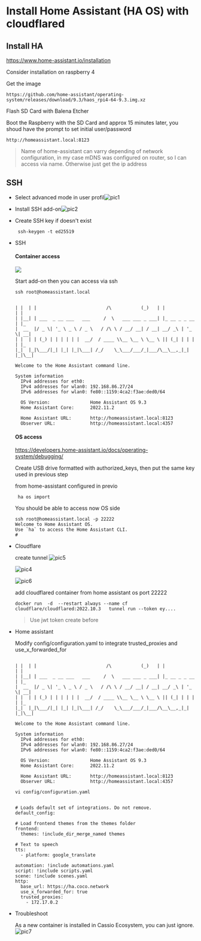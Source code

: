 # Install Home Assistant (HA OS) with cloudflared 

## Install HA

https://www.home-assistant.io/installation

Consider installation on raspberry 4

Get the image 

```
https://github.com/home-assistant/operating-system/releases/download/9.3/haos_rpi4-64-9.3.img.xz
```

Flash SD Card with Balena Etcher 

Boot the Raspberry with the SD Card and approx 15 minutes later, you shoud have the prompt to set initial user/password

```
http://homeassistant.local:8123
```

> Name of home-assistant can varry depending of network configuration, in my case mDNS was configured on router, so I can access via name. Otherwise just get the ip address

## SSH

- Select advanced mode in user profil![pic1](media/pic1.png)

- Install SSH add-on![pic2](media/pic2.png)

- Create SSH key if doesn't exist
  ```
   ssh-keygen -t ed25519
  ```

- SSH

  #### Container access

  ![](media/pic3.png)

  Start add-on then you can access via ssh

  ```
  ssh root@homeassistant.local
  ```

  ```t
  
  | |  | |                          /\           (_)   | |            | |
  | |__| | ___  _ __ ___   ___     /  \   ___ ___ _ ___| |_ __ _ _ __ | |_
  |  __  |/ _ \| '_ \ _ \ / _ \   / /\ \ / __/ __| / __| __/ _\ | '_ \| __|
  | |  | | (_) | | | | | |  __/  / ____ \\__ \__ \ \__ \ || (_| | | | | |_
  |_|  |_|\___/|_| |_| |_|\___| /_/    \_\___/___/_|___/\__\__,_|_| |_|\__|
  
  Welcome to the Home Assistant command line.
  
  System information
    IPv4 addresses for eth0:
    IPv4 addresses for wlan0: 192.168.86.27/24
    IPv6 addresses for wlan0: fe80::1159:4ca2:f3ae:ded0/64
  
    OS Version:               Home Assistant OS 9.3
    Home Assistant Core:      2022.11.2
  
    Home Assistant URL:       http://homeassistant.local:8123
    Observer URL:             http://homeassistant.local:4357
  ```

  

  

  #### OS access

  https://developers.home-assistant.io/docs/operating-system/debugging/

  Create USB drive formatted with authorized_keys, then put the same key used in previous step

  

  from home-assistant configured in previo

  ```
   ha os import
  ```


  You should be able to access now OS side

  ```
  ssh root@homeassistant.local -p 22222
  Welcome to Home Assistant OS.
  Use `ha` to access the Home Assistant CLI.
  #
  
  ```


- Cloudflare
  
  create tunnel
  ![pic5](media/pic5.png)
  
  ![pic4](media/pic4.png)
  
  ![pic6](media/pic6.png)

  add cloudflared container from home assistant os port 22222
  
  ```
  docker run  -d  --restart always --name cf  cloudflare/cloudflared:2022.10.3   tunnel run --token ey....
  ```
  
  > Use jwt token create before

- Home assistant

  Modify config/configuration.yaml to integrate trusted_proxies and use_x_forwarded_for

  ```
  
  | |  | |                          /\           (_)   | |            | |
  | |__| | ___  _ __ ___   ___     /  \   ___ ___ _ ___| |_ __ _ _ __ | |_
  |  __  |/ _ \| '_ \ _ \ / _ \   / /\ \ / __/ __| / __| __/ _\ | '_ \| __|
  | |  | | (_) | | | | | |  __/  / ____ \\__ \__ \ \__ \ || (_| | | | | |_
  |_|  |_|\___/|_| |_| |_|\___| /_/    \_\___/___/_|___/\__\__,_|_| |_|\__|
  
  Welcome to the Home Assistant command line.
  
  System information
    IPv4 addresses for eth0:
    IPv4 addresses for wlan0: 192.168.86.27/24
    IPv6 addresses for wlan0: fe80::1159:4ca2:f3ae:ded0/64
  
    OS Version:               Home Assistant OS 9.3
    Home Assistant Core:      2022.11.2
  
    Home Assistant URL:       http://homeassistant.local:8123
    Observer URL:             http://homeassistant.local:4357
  ```

  ```
  vi config/configuration.yaml
  ```

  ```
  
  # Loads default set of integrations. Do not remove.
  default_config:
  
  # Load frontend themes from the themes folder
  frontend:
    themes: !include_dir_merge_named themes
  
  # Text to speech
  tts:
    - platform: google_translate
  
  automation: !include automations.yaml
  script: !include scripts.yaml
  scene: !include scenes.yaml
  http:
    base_url: https://ha.coco.network
    use_x_forwarded_for: true
    trusted_proxies:
      - 172.17.0.2
  
  ```

- Troubleshoot

  As a new container is installed in Cassio Ecosystem, you can just ignore.
  ![pic7](media/pic7.png)
  
  